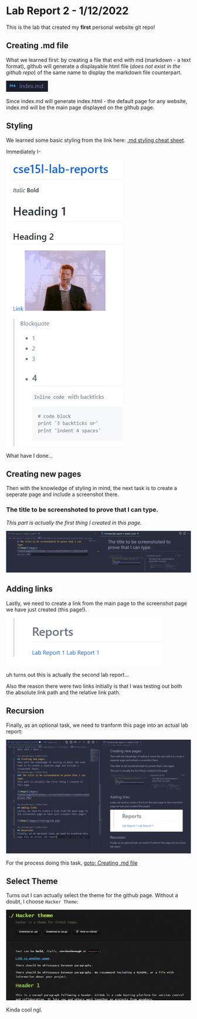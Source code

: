 # Lab Report 2 - 1/12/2022
This is the lab that created my **first** personal website git repo!
## Creating .md file
What we learned first: by creating a file that end with md (markdown - a text format), github will generate a displayable html file (*does not exist in the github repo*) of the same name to display the markdown file counterpart.

![Image](../images/lab2/indexmdfile.PNG)

Since index.md will generate index.html - the default page for any website, index.md will be the main page displayed on the github page.

## Styling
We learned some basic styling from the link here:
[.md styling cheat sheet](https://commonmark.org/help/).

Immediately I-

![Image](../images/lab2/whathaveidone.PNG)

What have I done...

## Creating new pages
Then with the knowledge of styling in mind, the next task is to create a seperate page and include a screenshot there.
### The title to be screenshoted to prove that I can type.
*This part is actually the first thing I created in this page.*

![Image](../images/lab2/The%20image%20that%20screenshot%20the%20title%20that%20proves.PNG)

## Adding links
Lastly, we need to create a link from the main page to the screenshot page we have just created (this page!).

![Image](../images/lab2/creatingLink.PNG)

uh turns out this is actually the second lab report...

Also the reason there were two links initially is that I was testing out both the absolute link path and the relative link path.

## Recursion
Finally, as an optional task, we need to tranform this page into an actual lab report:

![Image](../images/lab2/recursion.PNG)

For the process doing this task, 
[goto: Creating .md file](lab-report-2-week-2.html)

## Select Theme

Turns out I can actually select the theme for the github page. Without a doubt, I choose `Hacker Theme`:

![Image](../images/lab2/hackerman.PNG)

Kinda cool ngl.
